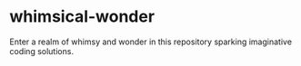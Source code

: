 # whimsical-wonder
Enter a realm of whimsy and wonder in this repository sparking imaginative coding solutions.
